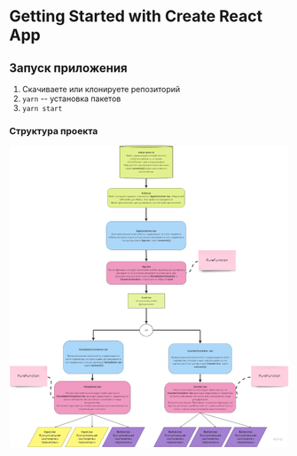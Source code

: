 # Getting Started with Create React App

## Запуск приложения
1. Скачиваете или клонируете репозиторий
2. `yarn` -- установка пакетов
3. `yarn start`

### Структура проекта

![img_2.png](img_2.png)
